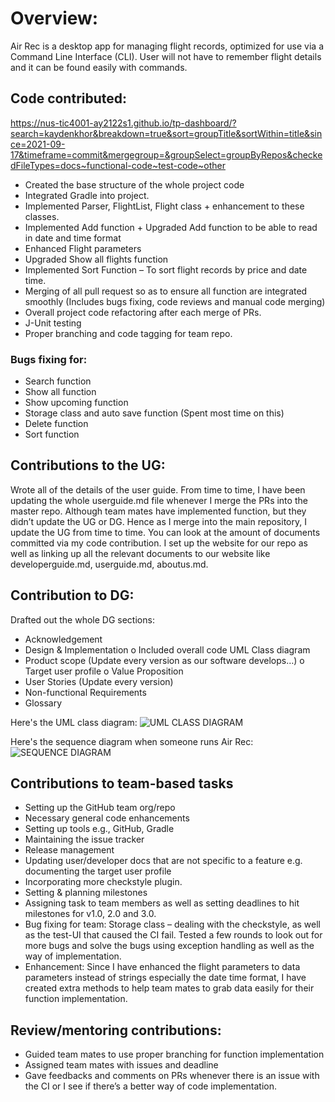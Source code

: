 # Overview:

Air Rec is a desktop app for managing flight records, optimized for use via a Command Line Interface (CLI). User will not have to remember flight details and it can be found easily with commands.

## Code contributed:
https://nus-tic4001-ay2122s1.github.io/tp-dashboard/?search=kaydenkhor&breakdown=true&sort=groupTitle&sortWithin=title&since=2021-09-17&timeframe=commit&mergegroup=&groupSelect=groupByRepos&checkedFileTypes=docs~functional-code~test-code~other

- Created the base structure of the whole project code
- Integrated Gradle into project.
- Implemented Parser, FlightList, Flight class + enhancement to these classes.
- Implemented Add function + Upgraded Add function to be able to read in date and time format
- Enhanced Flight parameters 
- Upgraded Show all flights function
- Implemented Sort Function – To sort flight records by price and date time.
- Merging of all pull request so as to ensure all function are integrated smoothly (Includes bugs fixing, code reviews and manual code merging)
- Overall project code refactoring after each merge of PRs.
- J-Unit testing
- Proper branching and code tagging for team repo.


### Bugs fixing for:
-	Search function
-	Show all function
-	Show upcoming function
-	Storage class and auto save function (Spent most time on this) 
-	Delete function
-	Sort function



## Contributions to the UG:
Wrote all of the details of the user guide. From time to time, I have been updating the whole userguide.md file whenever I merge the PRs into the master repo. Although team mates have implemented function, but they didn’t update the UG or DG. Hence as I merge into the main repository, I update the UG from time to time. You can look at the amount of documents committed via my code contribution.
I set up the website for our repo as well as linking up all the relevant documents to our website like developerguide.md, userguide.md, aboutus.md.

## Contribution to DG: 
Drafted out the whole DG sections:
-	Acknowledgement
-	Design & Implementation
o	Included overall code UML Class diagram
-	Product scope (Update every version as our software develops…)
o	Target user profile
o	Value Proposition
-	User Stories (Update every version)
-	Non-functional Requirements
-	Glossary

Here's the UML class diagram:
![UML CLASS DIAGRAM](https://github.com/AY2122S1-TIC4001-F18-5/tp/blob/master/Diagrams/Overall%20Class%20Diagram.jpg)

Here's the sequence diagram when someone runs Air Rec:
![SEQUENCE DIAGRAM](https://github.com/AY2122S1-TIC4001-F18-5/tp/blob/master/Diagrams/Overall%20Sequence%20Diagram%20with%20Duke_run.png)


## Contributions to team-based tasks
-	Setting up the GitHub team org/repo
-	Necessary general code enhancements
-	Setting up tools e.g., GitHub, Gradle
-	Maintaining the issue tracker
-	Release management
-	Updating user/developer docs that are not specific to a feature e.g. documenting the target user profile
-	Incorporating more checkstyle plugin.
-	Setting & planning milestones
-	Assigning task to team members as well as setting deadlines to hit milestones for v1.0, 2.0 and 3.0.
-	Bug fixing for team:
Storage class – dealing with the checkstyle, as well as the test-UI that caused the CI fail. Tested a few rounds to look out for more bugs and solve the bugs using exception handling as well as the way of implementation.
-	Enhancement:
Since I have enhanced the flight parameters to data parameters instead of strings especially the date time format, I have created extra methods to help team mates to grab data easily for their function implementation.

## Review/mentoring contributions:
-	Guided team mates to use proper branching for function implementation
-	Assigned team mates with issues and deadline
-	Gave feedbacks and comments on PRs whenever there is an issue with the CI or I see if there’s a better way of code implementation.



